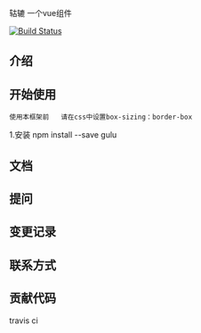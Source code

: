 轱辘  一个vue组件

[![Build Status](https://www.travis-ci.org/jie-uncle/ui-gulu.svg?branch=master)](https://www.travis-ci.org/jie-uncle/ui-gulu)
## 介绍
	
## 开始使用
	使用本框架前   请在css中设置box-sizing：border-box

1.安装
	npm install --save gulu

## 文档

## 提问
## 变更记录

## 联系方式

## 贡献代码
travis ci